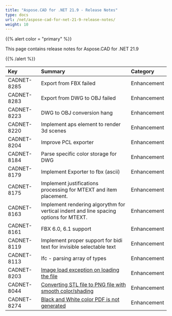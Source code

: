 ```yaml
---
title: "Aspose.CAD for .NET 21.9 - Release Notes"
type: docs
url: /net/aspose-cad-for-net-21-9-release-notes/
weight: 10
---
```


{{% alert color = "primary" %}}

This page contains release notes for Aspose.CAD for .NET 21.9

{{% /alert %}}


|**Key**|**Summary**|**Category**|
| :- | :- | :- |
| CADNET-8285 | Export from FBX failed | Enhancement |
| CADNET-8283 | Export from DWG to OBJ failed | Enhancement |
| CADNET-8223 | DWG to OBJ conversion hang | Enhancement |
| CADNET-8220 | Implement aps element to render 3d scenes | Enhancement |
| CADNET-8204 | Improve PCL exporter | Enhancement |
| CADNET-8184 | Parse specific color storage for DWG | Enhancement |
| CADNET-8179 | Implement Exporter to fbx (ascii) | Enhancement |
| CADNET-8175 | Implement justifications processing for MTEXT and item placement. | Enhancement |
| CADNET-8163 | Implement rendering algorythm for vertical indent and line spacing options for MTEXT. | Enhancement |
| CADNET-8161 | FBX 6.0, 6.1 support | Enhancement |
| CADNET-8119 | Implement proper support for bidi text for invisible selectable text | Enhancement |
| CADNET-8113 | Ifc - parsing array of types | Enhancement |
| CADNET-8203 | [Image load exception on loading the file](https://forum.aspose.com/t/aspose-cad-cadexceptions-imageloadexception-image-loading-failed/232189) | Enhancement |
| CADNET-8044 | [Converting STL file to PNG file with smooth color/shading ](https://forum.aspose.com/t/converting-stl-file-to-png-file-with-smooth-color-shading/227467/6) | Enhancement |
| CADNET-8274 | [Black and White color PDF is not generated](https://forum.aspose.com/t/urgent-hpgl-glfiles-support/231137) | Enhancement |

